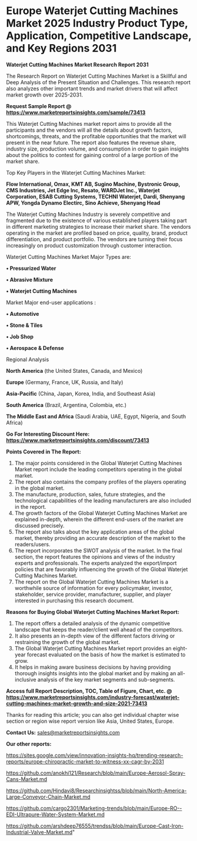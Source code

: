 # Europe Waterjet Cutting Machines Market 2025 Industry Product Type, Application, Competitive Landscape, and Key Regions 2031

<strong>Waterjet Cutting Machines Market Research Report 2031</strong>

The Research Report on Waterjet Cutting Machines Market is a Skillful and Deep Analysis of the Present Situation and Challenges. This research report also analyzes other important trends and market drivers that will affect market growth over 2025-2031.

<strong>Request Sample Report @ <a href=https://www.marketreportsinsights.com/sample/73413>https://www.marketreportsinsights.com/sample/73413</a></strong>

This Waterjet Cutting Machines market report aims to provide all the participants and the vendors will all the details about growth factors, shortcomings, threats, and the profitable opportunities that the market will present in the near future. The report also features the revenue share, industry size, production volume, and consumption in order to gain insights about the politics to contest for gaining control of a large portion of the market share.

Top Key Players in the Waterjet Cutting Machines Market:

<strong>Flow International, Omax, KMT AB, Sugino Machine, Bystronic Group, CMS Industries, Jet Edge Inc, Resato, WARDJet Inc., Waterjet Corporation, ESAB Cutting Systems, TECHNI Waterjet, Dardi, Shenyang APW, Yongda Dynamo Electirc, Sino Achieve, Shenyang Head</strong>

The Waterjet Cutting Machines Industry is severely competitive and fragmented due to the existence of various established players taking part in different marketing strategies to increase their market share. The vendors operating in the market are profiled based on price, quality, brand, product differentiation, and product portfolio. The vendors are turning their focus increasingly on product customization through customer interaction.

Waterjet Cutting Machines Market Major Types are:

<strong>• Pressurized Water

• Abrasive Mixture

• Waterjet Cutting Machines</strong>

Market Major end-user applications :

<strong>• Automotive

• Stone & Tiles

• Job Shop

• Aerospace & Defense</strong>

Regional Analysis

</u><strong><b>North America</b></strong> (the United States, Canada, and Mexico)

<strong><b>Europe </b></strong>(Germany, France, UK, Russia, and Italy)

<strong><b>Asia-Pacific</b></strong> (China, Japan, Korea, India, and Southeast Asia)

<strong><b>South America</b></strong> (Brazil, Argentina, Colombia, etc.)

<strong><b>The Middle East and Africa</b></strong> (Saudi Arabia, UAE, Egypt, Nigeria, and South Africa)

<strong>Go For Interesting Discount Here: <a href=https://www.marketreportsinsights.com/discount/73413>https://www.marketreportsinsights.com/discount/73413</a></strong>

<strong>Points Covered in The Report:</strong>
<ol>
  <li>The major points considered in the Global Waterjet Cutting Machines Market report include the leading competitors operating in the global market.</li>
  <li>The report also contains the company profiles of the players operating in the global market.</li>
  <li>The manufacture, production, sales, future strategies, and the technological capabilities of the leading manufacturers are also included in the report.</li>
  <li>The growth factors of the Global Waterjet Cutting Machines Market are explained in-depth, wherein the different end-users of the market are discussed precisely.</li>
  <li>The report also talks about the key application areas of the global market, thereby providing an accurate description of the market to the readers/users.</li>
  <li>The report incorporates the SWOT analysis of the market. In the final section, the report features the opinions and views of the industry experts and professionals. The experts analyzed the export/import policies that are favorably influencing the growth of the Global Waterjet Cutting Machines Market.</li>
  <li>The report on the Global Waterjet Cutting Machines Market is a worthwhile source of information for every policymaker, investor, stakeholder, service provider, manufacturer, supplier, and player interested in purchasing this research document.</li>
</ol>
<strong>Reasons for Buying Global Waterjet Cutting Machines Market Report:</strong>

<ol>
  <li>The report offers a detailed analysis of the dynamic competitive landscape that keeps the reader/client well ahead of the competitors.</li>
  <li>It also presents an in-depth view of the different factors driving or restraining the growth of the global market.</li>
  <li>The Global Waterjet Cutting Machines Market report provides an eight-year forecast evaluated on the basis of how the market is estimated to grow.</li>
  <li>It helps in making aware business decisions by having providing thorough insights insights into the global market and by making an all-inclusive analysis of the key market segments and sub-segments.</li>
</ol>
<strong>Access full Report Description, TOC, Table of Figure, Chart, etc. @ <a href=https://www.marketreportsinsights.com/industry-forecast/waterjet-cutting-machines-market-growth-and-size-2021-73413>https://www.marketreportsinsights.com/industry-forecast/waterjet-cutting-machines-market-growth-and-size-2021-73413</a></strong>


Thanks for reading this article; you can also get individual chapter wise section or region wise report version like Asia, United States, Europe.

<strong>Contact Us:</strong>
sales@marketreportsinsights.com

<strong>Our other reports:</strong>

<a href=https://sites.google.com/view/innovation-insights-hq/trending-research-reports/europe-chiropractic-market-to-witness-xx-cagr-by-2031>https://sites.google.com/view/innovation-insights-hq/trending-research-reports/europe-chiropractic-market-to-witness-xx-cagr-by-2031</a>

<a href=https://github.com/anokhi121/Research/blob/main/Europe-Aerosol-Spray-Cans-Market.md>https://github.com/anokhi121/Research/blob/main/Europe-Aerosol-Spray-Cans-Market.md</a>

<a href=https://github.com/Hindavi8/Researchinsightss/blob/main/North-America-Large-Conveyor-Chain-Market.md>https://github.com/Hindavi8/Researchinsightss/blob/main/North-America-Large-Conveyor-Chain-Market.md</a>

<a href=https://github.com/cargo2301/Marketing-trends/blob/main/Europe-RO--EDI-Ultrapure-Water-System-Market.md>https://github.com/cargo2301/Marketing-trends/blob/main/Europe-RO--EDI-Ultrapure-Water-System-Market.md</a>

<a href=https://github.com/arshdeep76555/trendss/blob/main/Europe-Cast-Iron-Industrial-Valve-Market.md>https://github.com/arshdeep76555/trendss/blob/main/Europe-Cast-Iron-Industrial-Valve-Market.md</a>"
